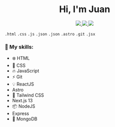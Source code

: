 <h1 align="center">
  Hi, I'm Juan
</h1>

<div align="center">
  <a href="https://www.linkedin.com/in/juanburg">
  <img src="https://img.shields.io/badge/LinkedIn-Juan_Burgueño-007EC6?style=for-the-badge&logo=linkedin&logoColor=white&labelColor=101010">
  </a>
  <a href="https://twitter.com/juanburg98">
  <img src="https://img.shields.io/badge/Twitter-@juanburg98-007EC6?style=for-the-badge&logo=twitter&logoColor=white&labelColor=101010">
  </a>
  <img src="https://img.shields.io/github/watchers/juanburg98/juanburg98?color=%23007EC6&logo=github&logoColor=white&labelColor=101010&style=for-the-badge">
</div>

`.html` `.css` `.js` `.json` `.json` `.astro` `.git` `.jsx`

### :pushpin: My skills:

- :snowflake: HTML
- :crystal_ball: CSS
- :fire: JavaScript
- :zap: Git
- :bulb: ReactJS
- Astro
- :leaves: Tailwind CSS
- Next.js 13
- :package: NodeJS
- Express
- :seedling: MongoDB
